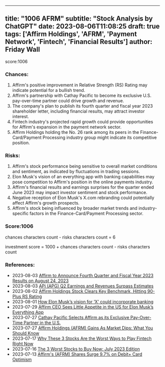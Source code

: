 
---
title: "1006 AFRM"
subtitle: "Stock Analysis by ChatGPT"
date: 2023-08-06T11:08:25
draft: true
tags: ['Affirm Holdings', 'AFRM', 'Payment Network', 'Fintech', 'Financial Results']
author: Friday Wall
---

score:1006
### Chances:
1. Affirm's positive improvement in Relative Strength (RS) Rating may indicate potential for a bullish trend.
2. Affirm's partnership with Cathay Pacific to become its exclusive U.S. pay-over-time partner could drive growth and revenue.
3. The company's plan to publish its fourth quarter and fiscal year 2023 shareholder letter, including financial results, may attract investor interest.
4. Fintech industry's projected rapid growth could provide opportunities for Affirm's expansion in the payment network sector.
5. Affirm Holdings holding the No. 26 rank among its peers in the Finance-Card/Payment Processing industry group might indicate its competitive position.
### Risks:
1. Affirm's stock performance being sensitive to overall market conditions and sentiment, as indicated by fluctuations in trading sessions.
2. Elon Musk's vision of an everything app with banking capabilities may pose competition to Affirm's position in the online payments industry.
3. Affirm's financial results and earnings surprises for the quarter ended June 2023 may impact investor sentiment and stock performance.
4. Negative reception of Elon Musk's X.com rebranding could potentially affect Affirm's growth prospects.
5. Affirm's stock being influenced by broader market trends and industry-specific factors in the Finance-Card/Payment Processing sector.
### Score:1006
chances characters count - risks characters count = 6

investment score = 1000 + chances characters count - risks characters count
### References:
- 2023-08-03 [Affirm to Announce Fourth Quarter and Fiscal Year 2023 Results on August 24, 2023](https://finance.yahoo.com/news/affirm-announce-fourth-quarter-fiscal-130000462.html?.tsrc=rss)
- 2023-08-03 [APi (APG) Q2 Earnings and Revenues Surpass Estimates](https://finance.yahoo.com/news/api-apg-q2-earnings-revenues-120514065.html?.tsrc=rss)
- 2023-08-02 [Affirm Holdings Stock Clears Key Benchmark, Hitting 90-Plus RS Rating](https://finance.yahoo.com/m/28ae3b63-9458-3007-8c67-51f503c897ff/affirm-holdings-stock-clears.html?.tsrc=rss)
- 2023-08-01 [How Elon Musk’s vision for ‘X’ could incorporate banking](https://finance.yahoo.com/video/elon-musk-vision-x-could-152859559.html?.tsrc=rss)
- 2023-07-29 [Affirm CEO Sees Little Appetite in the US for Elon Musk’s Everything App](https://finance.yahoo.com/news/affirm-ceo-sees-little-appetite-180537454.html?.tsrc=rss)
- 2023-07-27 [Cathay Pacific Selects Affirm as its Exclusive Pay-Over-Time Partner in the U.S.](https://finance.yahoo.com/news/cathay-pacific-selects-affirm-exclusive-130000164.html?.tsrc=rss)
- 2023-07-27 [Affirm Holdings (AFRM) Gains As Market Dips: What You Should Know](https://finance.yahoo.com/news/affirm-holdings-afrm-gains-market-221525390.html?.tsrc=rss)
- 2023-07-17 [Why These 3 Stocks Are the Worst Ways to Play Fintech Right Now](https://finance.yahoo.com/news/why-3-stocks-worst-ways-131919887.html?.tsrc=rss)
- 2023-07-16 [The 3 Worst Stocks to Buy Now: July 2023 Edition](https://finance.yahoo.com/news/3-worst-stocks-buy-now-220317304.html?.tsrc=rss)
- 2023-07-13 [Affirm's (AFRM) Shares Surge 9.7% on Debit+ Card Optimism](https://finance.yahoo.com/news/affirms-afrm-shares-surge-9-161600719.html?.tsrc=rss)


                